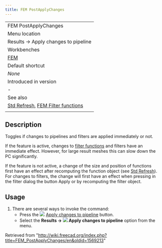 ```yaml
---
title: FEM PostApplyChanges
---
```


|                                                                                                                       |
| --------------------------------------------------------------------------------------------------------------------- |
| FEM PostApplyChanges                                                                                                  |
| Menu location                                                                                                         |
| Results → Apply changes to pipeline                                                                                   |
| Workbenches                                                                                                           |
| [FEM](/FEM_Workbench "FEM Workbench")                                                                                 |
| Default shortcut                                                                                                      |
| _None_                                                                                                                |
| Introduced in version                                                                                                 |
| -                                                                                                                     |
| See also                                                                                                              |
| [Std Refresh](/Std_Refresh "Std Refresh"), [FEM Filter functions](/FEM_PostCreateFunctions "FEM PostCreateFunctions") |
|                                                                                                                       |

## Description

Toggles if changes to pipelines and filters are applied immediately or not.

If the feature is active, changes to [filter functions](/FEM_PostCreateFunctions "FEM PostCreateFunctions") and filters have an immediate effect. However, for large result meshes this can slow down the PC significantly.

If the feature is not active, a change of the size and position of functions first have an effect after recomputing the function object (see [Std Refresh](/Std_Refresh "Std Refresh")). For changes to filters, the change will first have an effect when pressing in the filter dialog the button Apply or by recomputing the filter object.

## Usage

1. There are several ways to invoke the command:
   - Press the ![](/images/FEM_PostApplyChanges.svg) [Apply changes to pipeline](/FEM_PostApplyChanges "FEM PostApplyChanges") button.
   - Select the **Results → ![](/images/FEM_PostApplyChanges.svg) Apply changes to pipeline** option from the menu.

Retrieved from "<http://wiki.freecad.org/index.php?title=FEM_PostApplyChanges/en&oldid=1569213>"
